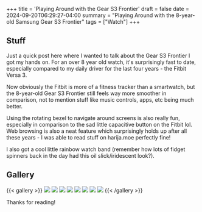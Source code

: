 +++
title = 'Playing Around with the Gear S3 Frontier'
draft = false
date = 2024-09-20T06:29:27-04:00
summary = "Playing Around with the 8-year-old Samsung Gear S3 Frontier"
tags = ["Watch"]
+++
## Stuff
Just a quick post here where I wanted to talk about the Gear S3 Frontier I got my hands on. For an over 8 year old watch, it's surprisingly fast to date, especially compared to my daily driver for the last four years - the Fitbit Versa 3. 

Now obviously the Fitbit is more of a fitness tracker than a smartwatch, but the 8-year-old Gear S3 Frontier still feels way more smoother in comparison, not to mention stuff like music controls, apps, etc being much better. 

Using the rotating bezel to navigate around screens is also really fun, especially in comparison to the sad little capacitive button on the Fitbit lol. Web browsing is also a neat feature which surprisingly holds up after all these years - I was able to read stuff on harija.moe perfectly fine! 

I also got a cool little rainbow watch band (remember how lots of fidget spinners back in the day had this oil slick/iridescent look?).

## Gallery
{{< gallery >}}
  <img src="/img/s3-frontier/1.jpg" class="grid-w33" />
  <img src="/img/s3-frontier/2.jpg" class="grid-w33" />
  <img src="/img/s3-frontier/3.jpg" class="grid-w33" />
  <img src="/img/s3-frontier/4.jpg" class="grid-w33" />
  <img src="/img/s3-frontier/5.jpg" class="grid-w33" />
  <img src="/img/s3-frontier/6.jpg" class="grid-w33" />
  <img src="/img/s3-frontier/7.jpg" class="grid-w33" />
  <img src="/img/s3-frontier/8.jpg" class="grid-w33" />
{{< /gallery >}}

Thanks for reading!